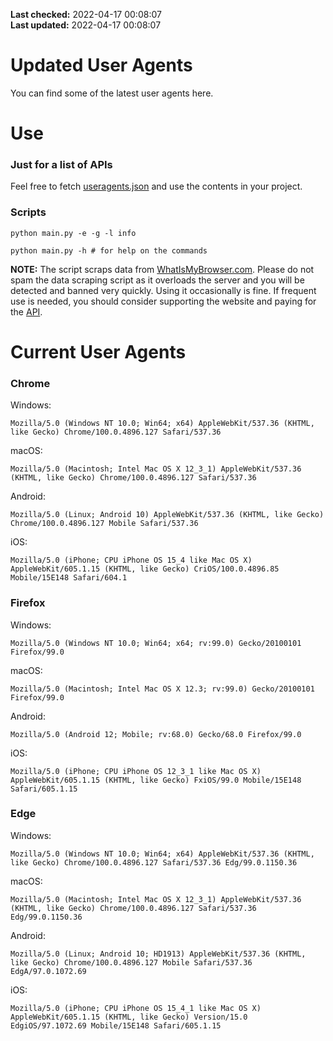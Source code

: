 **Last checked:** 2022-04-17 00:08:07  
**Last updated:** 2022-04-17 00:08:07  

# Updated User Agents
You can find some of the latest user agents here.

# Use

### Just for a list of APIs

Feel free to fetch [useragents.json](https://raw.githubusercontent.com/tmxkn1/UpdatedUserAgents/master/useragents.json) and use the contents in your project.

### Scripts

```
python main.py -e -g -l info

python main.py -h # for help on the commands
```
**NOTE:** The script scraps data from [WhatIsMyBrowser.com](https://www.whatismybrowser.com). Please do not spam the data scraping script as it overloads the server and you will be detected and banned very quickly. Using it occasionally is fine. If frequent use is needed, you should consider supporting the website and paying for the [API](https://developers.whatismybrowser.com/api/).

# Current User Agents
### Chrome

Windows:
```
Mozilla/5.0 (Windows NT 10.0; Win64; x64) AppleWebKit/537.36 (KHTML, like Gecko) Chrome/100.0.4896.127 Safari/537.36
```

macOS:
```
Mozilla/5.0 (Macintosh; Intel Mac OS X 12_3_1) AppleWebKit/537.36 (KHTML, like Gecko) Chrome/100.0.4896.127 Safari/537.36
```

Android:
```
Mozilla/5.0 (Linux; Android 10) AppleWebKit/537.36 (KHTML, like Gecko) Chrome/100.0.4896.127 Mobile Safari/537.36
```

iOS:
```
Mozilla/5.0 (iPhone; CPU iPhone OS 15_4 like Mac OS X) AppleWebKit/605.1.15 (KHTML, like Gecko) CriOS/100.0.4896.85 Mobile/15E148 Safari/604.1
```

### Firefox

Windows:
```
Mozilla/5.0 (Windows NT 10.0; Win64; x64; rv:99.0) Gecko/20100101 Firefox/99.0
```

macOS:
```
Mozilla/5.0 (Macintosh; Intel Mac OS X 12.3; rv:99.0) Gecko/20100101 Firefox/99.0
```

Android:
```
Mozilla/5.0 (Android 12; Mobile; rv:68.0) Gecko/68.0 Firefox/99.0
```

iOS:
```
Mozilla/5.0 (iPhone; CPU iPhone OS 12_3_1 like Mac OS X) AppleWebKit/605.1.15 (KHTML, like Gecko) FxiOS/99.0 Mobile/15E148 Safari/605.1.15
```

###  Edge

Windows:
```
Mozilla/5.0 (Windows NT 10.0; Win64; x64) AppleWebKit/537.36 (KHTML, like Gecko) Chrome/100.0.4896.127 Safari/537.36 Edg/99.0.1150.36
```

macOS:
```
Mozilla/5.0 (Macintosh; Intel Mac OS X 12_3_1) AppleWebKit/537.36 (KHTML, like Gecko) Chrome/100.0.4896.127 Safari/537.36 Edg/99.0.1150.36
```

Android:
```
Mozilla/5.0 (Linux; Android 10; HD1913) AppleWebKit/537.36 (KHTML, like Gecko) Chrome/100.0.4896.127 Mobile Safari/537.36 EdgA/97.0.1072.69
```

iOS:
```
Mozilla/5.0 (iPhone; CPU iPhone OS 15_4_1 like Mac OS X) AppleWebKit/605.1.15 (KHTML, like Gecko) Version/15.0 EdgiOS/97.1072.69 Mobile/15E148 Safari/605.1.15
```
